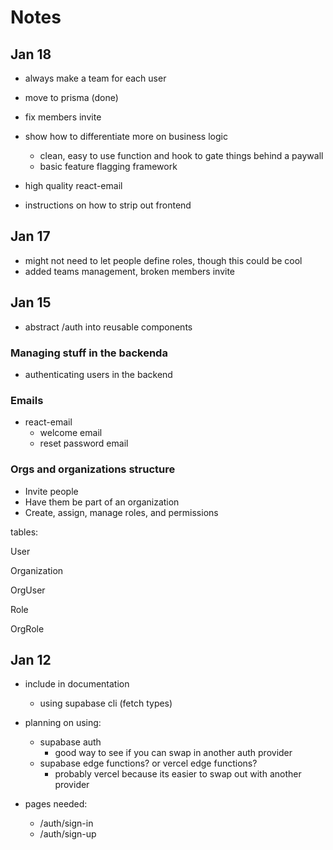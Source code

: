 # Notes

## Jan 18

- always make a team for each user

- move to prisma (done)
- fix members invite

- show how to differentiate more on business logic
  - clean, easy to use function and hook to gate things behind a paywall
  - basic feature flagging framework
- high quality react-email
- instructions on how to strip out frontend

## Jan 17

- might not need to let people define roles, though this could be cool
- added teams management, broken members invite

## Jan 15

- abstract /auth into reusable components

### Managing stuff in the backenda

- authenticating users in the backend

### Emails

- react-email
  - welcome email
  - reset password email

### Orgs and organizations structure

- Invite people
- Have them be part of an organization
- Create, assign, manage roles, and permissions

tables:

User

Organization

OrgUser

Role

OrgRole

## Jan 12

- include in documentation

  - using supabase cli (fetch types)

- planning on using:
  - supabase auth
    - good way to see if you can swap in another auth provider
  - supabase edge functions? or vercel edge functions?
    - probably vercel because its easier to swap out with another provider
- pages needed:
  - /auth/sign-in
  - /auth/sign-up
